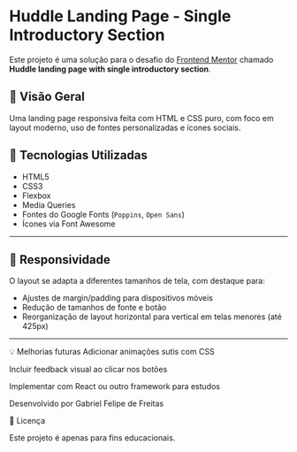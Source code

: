 ﻿# Huddle Landing Page - Single Introductory Section

Este projeto é uma solução para o desafio do [Frontend Mentor](https://www.frontendmentor.io/challenges) chamado **Huddle landing page with single introductory section**.

## 📸 Visão Geral

Uma landing page responsiva feita com HTML e CSS puro, com foco em layout moderno, uso de fontes personalizadas e ícones sociais.


## 🚀 Tecnologias Utilizadas

- HTML5
- CSS3
- Flexbox
- Media Queries
- Fontes do Google Fonts (`Poppins`, `Open Sans`)
- Ícones via Font Awesome

---

## 📱 Responsividade

O layout se adapta a diferentes tamanhos de tela, com destaque para:

- Ajustes de margin/padding para dispositivos móveis
- Redução de tamanhos de fonte e botão
- Reorganização de layout horizontal para vertical em telas menores (até 425px)

---

💡 Melhorias futuras
Adicionar animações sutis com CSS

Incluir feedback visual ao clicar nos botões

Implementar com React ou outro framework para estudos

Desenvolvido por Gabriel Felipe de Freitas

📄 Licença

Este projeto é apenas para fins educacionais.


